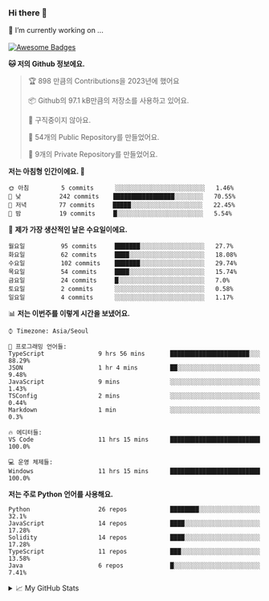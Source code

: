 ### Hi there 👋 
🔭 I’m currently working on ... </br></br>
[![Awesome Badges](https://img.shields.io/badge/Introduce-EN-green.svg)](https://github.com/tlatkdgus1/tlatkdgus1/blob/main/README.md.en)

<!--START_SECTION:waka-->
**🐱 저의 Github 정보에요.** 

> 🏆 898 만큼의 Contributions을 2023년에 했어요
 > 
> 📦 Github의 97.1 kB만큼의 저장소를 사용하고 있어요. 
 > 
> 🚫 구직중이지 않아요.
 > 
> 📜 54개의 Public Repository를 만들었어요. 
 > 
> 🔑 9개의 Private Repository를 만들었어요.  

**저는 아침형 인간이에요. 🐤** 

```text
🌞 아침         5 commits      ░░░░░░░░░░░░░░░░░░░░░░░░░   1.46% 
🌆 낮　         242 commits    █████████████████░░░░░░░░   70.55% 
🌃 저녁         77 commits     █████░░░░░░░░░░░░░░░░░░░░   22.45% 
🌙 밤　         19 commits     █░░░░░░░░░░░░░░░░░░░░░░░░   5.54%

```
📅 **제가 가장 생산적인 날은 수요일이에요.** 

```text
월요일          95 commits     ███████░░░░░░░░░░░░░░░░░░   27.7% 
화요일          62 commits     ████░░░░░░░░░░░░░░░░░░░░░   18.08% 
수요일          102 commits    ███████░░░░░░░░░░░░░░░░░░   29.74% 
목요일          54 commits     ████░░░░░░░░░░░░░░░░░░░░░   15.74% 
금요일          24 commits     █░░░░░░░░░░░░░░░░░░░░░░░░   7.0% 
토요일          2 commits      ░░░░░░░░░░░░░░░░░░░░░░░░░   0.58% 
일요일          4 commits      ░░░░░░░░░░░░░░░░░░░░░░░░░   1.17%

```


📊 **저는 이번주를 이렇게 시간을 보냈어요.** 

```text
⌚︎ Timezone: Asia/Seoul

💬 프로그래밍 언어들: 
TypeScript               9 hrs 56 mins       ██████████████████████░░░   88.29% 
JSON                     1 hr 4 mins         ██░░░░░░░░░░░░░░░░░░░░░░░   9.48% 
JavaScript               9 mins              ░░░░░░░░░░░░░░░░░░░░░░░░░   1.43% 
TSConfig                 2 mins              ░░░░░░░░░░░░░░░░░░░░░░░░░   0.44% 
Markdown                 1 min               ░░░░░░░░░░░░░░░░░░░░░░░░░   0.3%

🔥 에디터들: 
VS Code                  11 hrs 15 mins      █████████████████████████   100.0%

💻 운영 체제들: 
Windows                  11 hrs 15 mins      █████████████████████████   100.0%

```

**저는 주로 Python 언어를 사용해요.** 

```text
Python                   26 repos            ████████░░░░░░░░░░░░░░░░░   32.1% 
JavaScript               14 repos            ████░░░░░░░░░░░░░░░░░░░░░   17.28% 
Solidity                 14 repos            ████░░░░░░░░░░░░░░░░░░░░░   17.28% 
TypeScript               11 repos            ███░░░░░░░░░░░░░░░░░░░░░░   13.58% 
Java                     6 repos             █░░░░░░░░░░░░░░░░░░░░░░░░   7.41%

```



<!--END_SECTION:waka-->

<details>
<summary>📈 My GitHub Stats</summary>
<p align="center"> <img src="https://github-readme-stats.vercel.app/api?username=tlatkdgus1&show_icons=true" alt="tlatkdgus1" />
</details>
